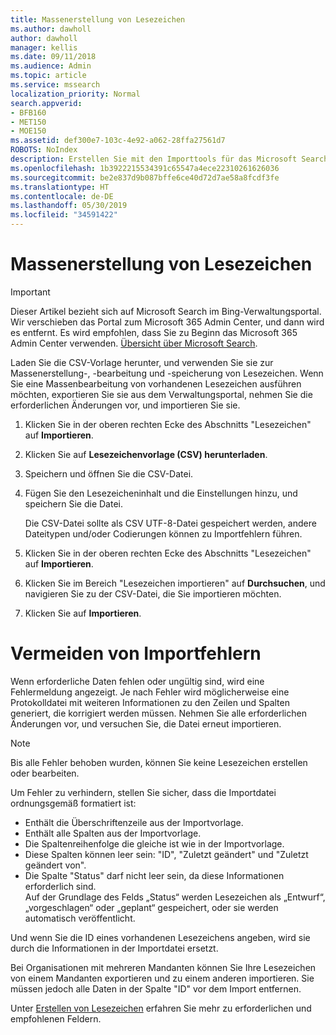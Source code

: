 ```yaml
---
title: Massenerstellung von Lesezeichen
ms.author: dawholl
author: dawholl
manager: kellis
ms.date: 09/11/2018
ms.audience: Admin
ms.topic: article
ms.service: mssearch
localization_priority: Normal
search.appverid:
- BFB160
- MET150
- MOE150
ms.assetid: def300e7-103c-4e92-a062-28ffa27561d7
ROBOTS: NoIndex
description: Erstellen Sie mit den Importtools für das Microsoft Search-Verwaltungsportal sehr viele Lesezeichen gleichzeitig.
ms.openlocfilehash: 1b3922215534391c65547a4ece22310261626036
ms.sourcegitcommit: be2e837d9b087bffe6ce40d72d7ae58a8fcdf3fe
ms.translationtype: HT
ms.contentlocale: de-DE
ms.lasthandoff: 05/30/2019
ms.locfileid: "34591422"
---
```

# <a name="bulk-create-bookmarks"></a>Massenerstellung von Lesezeichen

> [!IMPORTANT]
> Dieser Artikel bezieht sich auf Microsoft Search im Bing-Verwaltungsportal. Wir verschieben das Portal zum Microsoft 365 Admin Center, und dann wird es entfernt. Es wird empfohlen, dass Sie zu Beginn das Microsoft 365 Admin Center verwenden. [Übersicht über Microsoft Search](overview-microsoft-search.md).
    
Laden Sie die CSV-Vorlage herunter, und verwenden Sie sie zur Massenerstellung-, -bearbeitung und -speicherung von Lesezeichen. Wenn Sie eine Massenbearbeitung von vorhandenen Lesezeichen ausführen möchten, exportieren Sie sie aus dem Verwaltungsportal, nehmen Sie die erforderlichen Änderungen vor, und importieren Sie sie.
  
1. Klicken Sie in der oberen rechten Ecke des Abschnitts "Lesezeichen" auf **Importieren**.
    
2. Klicken Sie auf **Lesezeichenvorlage (CSV) herunterladen**.
    
3. Speichern und öffnen Sie die CSV-Datei.
    
4. Fügen Sie den Lesezeicheninhalt und die Einstellungen hinzu, und speichern Sie die Datei.

    Die CSV-Datei sollte als CSV UTF-8-Datei gespeichert werden, andere Dateitypen und/oder Codierungen können zu Importfehlern führen.
    
5. Klicken Sie in der oberen rechten Ecke des Abschnitts "Lesezeichen" auf **Importieren**.
    
6. Klicken Sie im Bereich "Lesezeichen importieren" auf **Durchsuchen**, und navigieren Sie zu der CSV-Datei, die Sie importieren möchten. 
    
7. Klicken Sie auf **Importieren**.

# <a name="prevent-import-errors"></a>Vermeiden von Importfehlern      
Wenn erforderliche Daten fehlen oder ungültig sind, wird eine Fehlermeldung angezeigt. Je nach Fehler wird möglicherweise eine Protokolldatei mit weiteren Informationen zu den Zeilen und Spalten generiert, die korrigiert werden müssen. Nehmen Sie alle erforderlichen Änderungen vor, und versuchen Sie, die Datei erneut importieren.

> [!NOTE]
> Bis alle Fehler behoben wurden, können Sie keine Lesezeichen erstellen oder bearbeiten. 

Um Fehler zu verhindern, stellen Sie sicher, dass die Importdatei ordnungsgemäß formatiert ist:
- Enthält die Überschriftenzeile aus der Importvorlage.
- Enthält alle Spalten aus der Importvorlage.
- Die Spaltenreihenfolge die gleiche ist wie in der Importvorlage.
- Diese Spalten können leer sein: "ID", "Zuletzt geändert" und "Zuletzt geändert von".
- Die Spalte "Status" darf nicht leer sein, da diese Informationen erforderlich sind.  
Auf der Grundlage des Felds „Status“ werden Lesezeichen als „Entwurf“, „vorgeschlagen“ oder „geplant“ gespeichert, oder sie werden automatisch veröffentlicht.

Und wenn Sie die ID eines vorhandenen Lesezeichens angeben, wird sie durch die Informationen in der Importdatei ersetzt.

Bei Organisationen mit mehreren Mandanten können Sie Ihre Lesezeichen von einem Mandanten exportieren und zu einem anderen importieren. Sie müssen jedoch alle Daten in der Spalte "ID" vor dem Import entfernen.

Unter [Erstellen von Lesezeichen](create-bookmarks.md) erfahren Sie mehr zu erforderlichen und empfohlenen Feldern.

